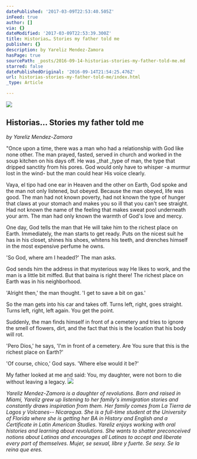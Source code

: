 ```yaml
---
datePublished: '2017-03-09T22:53:40.505Z'
inFeed: true
author: []
via: {}
dateModified: '2017-03-09T22:53:39.300Z'
title: Historias… Stories my father told me
publisher: {}
description: by Yareliz Mendez-Zamora
hasPage: true
sourcePath: _posts/2016-09-14-historias-stories-my-father-told-me.md
starred: false
datePublishedOriginal: '2016-09-14T21:54:25.476Z'
url: historias-stories-my-father-told-me/index.html
_type: Article

---
```

![](https://the-grid-user-content.s3-us-west-2.amazonaws.com/ae5d075a-91ed-4baf-b2fa-37982eb41421.png)

## Historias... Stories my father told me

_by Yareliz Mendez-Zamora_

"Once upon a time, there was a man who had a relationship with God like none other. The man prayed, fasted, served in church and worked in the soup kitchen on his days off. He was _that _type of man, the type that dripped sanctity from his pores. God would only have to whisper -a murmur lost in the wind- but the man could hear His voice clearly.

Vaya, el tipo had one ear in Heaven and the other on Earth, God spoke and the man not only listened, but obeyed. Because the man obeyed, life was good. The man had not known poverty, had not known the type of hunger that claws at your stomach and makes you so ill that you can't see straight. Had not known the name of the feeling that makes sweat pool underneath your arm. The man had only known the warmth of God's love and mercy.

One day, God tells the man that He will take him to the richest place on Earth. Immediately, the man starts to get ready. Puts on the nicest suit he has in his closet, shines his shoes, whitens his teeth, and drenches himself in the most expensive perfume he owns.

'So God, where am I headed?' The man asks.

God sends him the address in that mysterious way He likes to work, and the man is a little bit miffed. But that baina is right there! The richest place on Earth was in his neighborhood.

'Alright then,' the man thought. 'I get to save a bit on gas.'

So the man gets into his car and takes off. Turns left, right, goes straight. Turns left, right, left again. You get the point.

Suddenly, the man finds himself in front of a cemetery and tries to ignore the smell of flowers, dirt, and the fact that this is the location that his body will rot.

'Pero Dios,' he says, 'I'm in front of a cemetery. Are You sure that this is the richest place on Earth?'

'Of course, chico,' God says. 'Where else would it be?'

My father looked at me and said: You, my daughter, were not born to die without leaving a legacy.
![](https://the-grid-user-content.s3-us-west-2.amazonaws.com/802b7e13-d137-4cd2-938d-5739a4723277.jpg)

_Yareliz Mendez-Zamora is a daughter of revolutions. Born and raised in Miami, Yareliz grew up listening to her family's immigration stories and constantly draws inspiration from them. Her family comes from La Tierra de Lagos y Volcanes-- Nicaragua. She is a full-time student at the University of Florida where she is getting her BA in History and English and a Certificate in Latin American Studies. Yareliz enjoys working with oral histories and learning about revolutions. She wants to shatter preconceived notions about Latinas and encourages all Latinas to accept and liberate every part of themselves. Mujer, se sexual, libre y fuerte. Se sexy. Se la reina que eres._